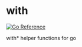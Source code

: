 # with

[![Go Reference](https://pkg.go.dev/badge/github.com/aquilax/with.svg)](https://pkg.go.dev/github.com/aquilax/with)

with* helper functions for go

